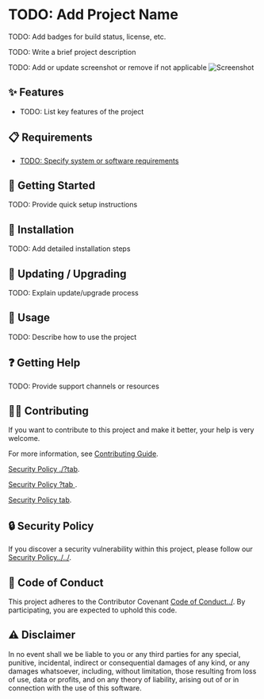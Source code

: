 # TODO: Add Project Name

TODO: Add badges for build status, license, etc.

TODO: Write a brief project description

TODO: Add or update screenshot or remove if not applicable
![Screenshot](assets/screenshot.png)

## ✨ Features

- TODO: List key features of the project

## 📋 Requirements

- [TODO: Specify system or software requirements](TODO)

## 🏁 Getting Started

TODO: Provide quick setup instructions

## 🔧 Installation

TODO: Add detailed installation steps

## 🔄 Updating / Upgrading

TODO: Explain update/upgrade process

## 📝 Usage

TODO: Describe how to use the project

## ❓ Getting Help

TODO: Provide support channels or resources

## 🤝🏽 Contributing

If you want to contribute to this project and make it better, your help is very
welcome.

For more information, see [Contributing Guide](https://github.com/erdaltsksn/.github/blob/main/CONTRIBUTING.md).

[Security Policy ./?tab](./?tab=security-ov-file).

[Security Policy ?tab ](?tab=security-ov-file).

[Security Policy tab](tab=security-ov-file).

## 🔒 Security Policy

If you discover a security vulnerability within this project, please follow our
[Security Policy../../](../../?tab=security-ov-file).

## 📜 Code of Conduct

This project adheres to the Contributor Covenant [Code of Conduct../](../?tab=coc-ov-file).
By participating, you are expected to uphold this code.

## ⚠️ Disclaimer

In no event shall we be liable to you or any third parties for any special,
punitive, incidental, indirect or consequential damages of any kind, or any
damages whatsoever, including, without limitation, those resulting from loss of
use, data or profits, and on any theory of liability, arising out of or in
connection with the use of this software.
